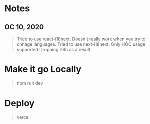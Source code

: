 
# Notes

## OC 10, 2020

> Tried to use react-i18next.  Doesn't really work when you try to chnage languages.
> Tried to use next-i18next.
> Only HOC usage supported
> Dropping i18n as a result.


# Make it go Locally

> npm run dev

# Deploy

> vercel